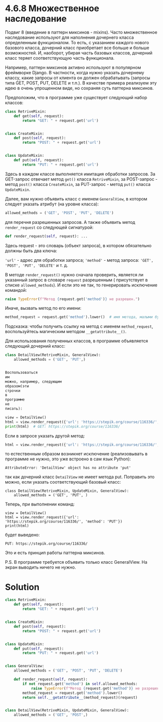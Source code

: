 # 4.6.8 Множественное наследование

Подвиг 8 (введение в паттерн миксинов - mixins). Часто множественное наследование используют для наполнения дочернего
класса определенным функционалом. То есть, с указанием каждого нового базового класса, дочерний класс приобретает все
больше и больше возможностей. И, наоборот, убирая часть базовых классов, дочерний класс теряет соответствующую часть
функционала.

Например, паттерн миксинов активно используют в популярном фреймворке Django. В частности, когда нужно указать дочернему
классу, какие запросы от клиента он должен обрабатывать (запросы типа GET, POST, PUT, DELETE и т.п.). В качестве примера
реализуем эту идею в очень упрощенном виде, но сохраняя суть паттерна миксинов.

Предположим, что в программе уже существует следующий набор классов:

```python
class RetriveMixin:
    def get(self, request):
        return "GET: " + request.get('url')


class CreateMixin:
    def post(self, request):
        return "POST: " + request.get('url')


class UpdateMixin:
    def put(self, request):
        return "PUT: " + request.get('url')
```

Здесь в каждом классе выполняется имитация обработки запросов. За GET-запрос отвечает метод `get()`
класса `RetriveMixin`, за POST-запрос - метод `post()` класса `CreateMixin`, за PUT-запрос - метод `put()`
класса `UpdateMixin`.

Далее, вам нужно объявить класс с именем `GeneralView`, в котором следует указать атрибут (на уровне класса):

```python
allowed_methods = ('GET', 'POST', 'PUT', 'DELETE')
```

для перечня разрешенных запросов. А также объявить метод `render_request` со следующей сигнатурой:

```python
def render_request(self, request): ...
```

Здесь request - это словарь (объект запроса), в котором обязательно должны быть два ключа:

`'url'` - адрес для обработки запроса;
`'method'` - метод запроса: `'GET', 'POST', 'PUT', 'DELETE'` и т. д.

В методе `render_request()` нужно сначала проверить, является ли указанный запрос в словаре `request` разрешенным (
присутствует в списке `allowed_methods`). И если это не так, то генерировать исключение командой:

```python
raise TypeError(f"Метод {request.get('method')} не разрешен.")
```

Иначе, вызвать метод по его имени:

```python
method_request = request.get('method').lower()  # имя метода, малыми буквами
```

Подсказка: чтобы получить ссылку на метод с именем `method_request`, воспользуйтесь магическим
методом `__getattribute__()`.

Для использования полученных классов, в программе объявляется следующий дочерний класс:

```python
class DetailView(RetriveMixin, GeneralView):
    allowed_methods = ('GET', 'PUT',)


Воспользоваться
им
можно, например, следующим
образом(эти
строчки
в
программе
не
писать):

view = DetailView()
html = view.render_request({'url': 'https://stepik.org/course/116336/', 'method': 'GET'})
print(html)  # GET: https://stepik.org/course/116336/
```

Если в запросе указать другой метод:

```python
html = view.render_request({'url': 'https://stepik.org/course/116336/', 'method': 'PUT'})
```

то естественным образом возникнет исключение (реализовывать в программе не нужно, это уже встроено в сам язык Python):

```
AttributeError: 'DetailView' object has no attribute 'put'
```

так как дочерний класс `DetailView` не имеет метода put. Поправить это можно, если указать соответствующий базовый
класс:

```
class DetailView(RetriveMixin, UpdateMixin, GeneralView):
    allowed_methods = ('GET', 'PUT', )
```

Теперь, при выполнении команд:

```
view = DetailView()
html = view.render_request({'url': 'https://stepik.org/course/116336/', 'method': 'PUT'})
print(html)
```

будет выведено:

```
PUT: https://stepik.org/course/116336/
```

Это и есть принцип работы паттерна миксинов.

P.S. В программе требуется объявить только класс GeneralView. На экран выводить ничего не нужно.

# Solution

```python
class RetriveMixin:
    def get(self, request):
        return "GET: " + request.get('url')


class CreateMixin:
    def post(self, request):
        return "POST: " + request.get('url')


class UpdateMixin:
    def put(self, request):
        return "PUT: " + request.get('url')


class GeneralView:
    allowed_methods = ('GET', 'POST', 'PUT', 'DELETE')

    def render_request(self, request):
        if not request.get('method') in self.allowed_methods:
            raise TypeError(f"Метод {request.get('method')} не разрешен.")
        method_request = request.get('method').lower()
        return self.__getattribute__(method_request)(request)


class DetailView(RetriveMixin, UpdateMixin, GeneralView):
    allowed_methods = ('GET', 'POST',)
```